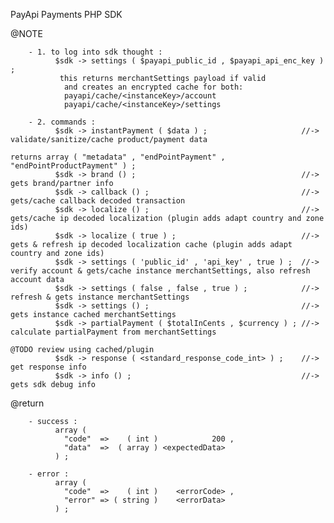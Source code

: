 PayApi Payments PHP SDK


  @NOTE

        - 1. to log into sdk thought :
              $sdk -> settings ( $payapi_public_id , $payapi_api_enc_key ) ;
               this returns merchantSettings payload if valid
                and creates an encrypted cache for both:
                payapi/cache/<instanceKey>/account
                payapi/cache/<instanceKey>/settings

        - 2. commands :
              $sdk -> instantPayment ( $data ) ;                     //-> validate/sanitize/cache product/payment data
                                                                          returns array ( "metadata" , "endPointPayment" , "endPointProductPayment" ) ;
              $sdk -> brand () ;                                     //-> gets brand/partner info
              $sdk -> callback () ;                                  //-> gets/cache callback decoded transaction
              $sdk -> localize () ;                                  //-> gets/cache ip decoded localization (plugin adds adapt country and zone ids)
              $sdk -> localize ( true ) ;                            //-> gets & refresh ip decoded localization cache (plugin adds adapt country and zone ids)
              $sdk -> settings ( 'public_id' , 'api_key' , true ) ;  //-> verify account & gets/cache instance merchantSettings, also refresh account data
              $sdk -> settings ( false , false , true ) ;            //-> refresh & gets instance merchantSettings
              $sdk -> settings () ;                                  //-> gets instance cached merchantSettings
              $sdk -> partialPayment ( $totalInCents , $currency ) ; //-> calculate partialPayment from merchantSettings
                                                                          @TODO review using cached/plugin
              $sdk -> response ( <standard_response_code_int> ) ;    //-> get response info
              $sdk -> info () ;                                      //-> gets sdk debug info


  @return

        - success :
              array (
                "code"  =>    ( int )            200 ,
                "data"  =>  ( array ) <expectedData>
              ) ;

        - error :
              array (
                "code"  =>    ( int )    <errorCode> ,
                "error" => ( string )    <errorData>
              ) ;
